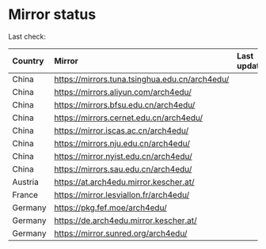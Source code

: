 <script src="./time.js"></script>
# Mirror status
Last check: <script type="text/javascript">localize(1736507906.163434);</script>

|Country|Mirror|Last update|
|:------|:-----|:----------|
|China|https://mirrors.tuna.tsinghua.edu.cn/arch4edu/|<script type="text/javascript">localize(1736448093);</script>|
|China|https://mirrors.aliyun.com/arch4edu/|<script type="text/javascript">localize(1736448093);</script>|
|China|https://mirrors.bfsu.edu.cn/arch4edu/|<script type="text/javascript">localize(1736491310);</script>|
|China|https://mirrors.cernet.edu.cn/arch4edu/|<script type="text/javascript">localize(1736491310);</script>|
|China|https://mirror.iscas.ac.cn/arch4edu/|<script type="text/javascript">localize(1736448093);</script>|
|China|https://mirrors.nju.edu.cn/arch4edu/|<script type="text/javascript">localize(1736405217);</script>|
|China|https://mirror.nyist.edu.cn/arch4edu/|<script type="text/javascript">localize(1736448093);</script>|
|China|https://mirrors.sau.edu.cn/arch4edu/|<script type="text/javascript">localize(1731653531);</script>|
|Austria|https://at.arch4edu.mirror.kescher.at/|<script type="text/javascript">localize(1736491310);</script>|
|France|https://mirror.lesviallon.fr/arch4edu/|<script type="text/javascript">localize(1736448093);</script>|
|Germany|https://pkg.fef.moe/arch4edu/|<script type="text/javascript">localize(1736491310);</script>|
|Germany|https://de.arch4edu.mirror.kescher.at/|<script type="text/javascript">localize(1736491310);</script>|
|Germany|https://mirror.sunred.org/arch4edu/|<script type="text/javascript">localize(1736491310);</script>|

<script src="./tablefilter/tablefilter.js"></script>
<script src="./table.js"></script>
